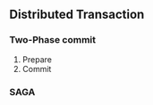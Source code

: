 ## Distributed Transaction
### Two-Phase commit
1. Prepare  
2. Commit  

### SAGA 
<!--stackedit_data:
eyJoaXN0b3J5IjpbNzczNjA1NjI3LC05ODIwMjc3OTZdfQ==
-->